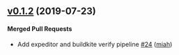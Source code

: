 <!-- latest_release 0.1.2 -->
## [v0.1.2](https://github.com/inspec/train-habitat/tree/v0.1.2) (2019-07-23)

#### Merged Pull Requests
- Add expeditor and buildkite verify pipeline [#24](https://github.com/inspec/train-habitat/pull/24) ([miah](https://github.com/miah))
<!-- latest_release -->

